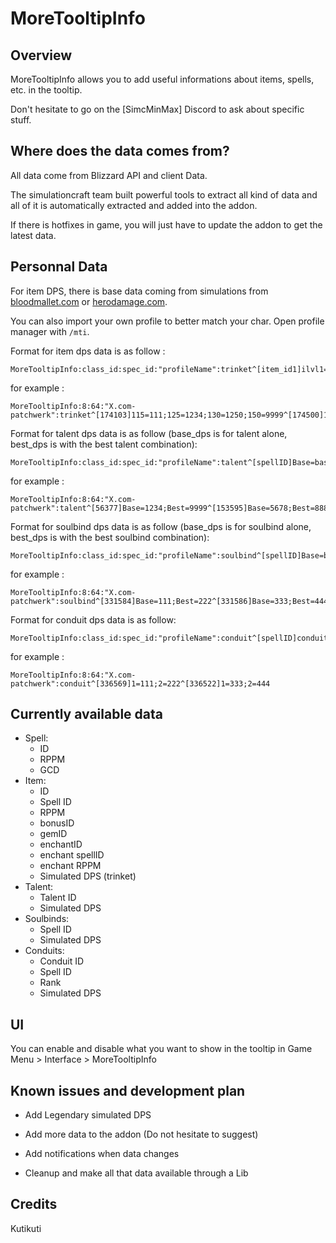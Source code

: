 # MoreTooltipInfo

## Overview
MoreTooltipInfo allows you to add useful informations about items, spells, etc. in the tooltip. 

Don't hesitate to go on the [SimcMinMax] Discord to ask about specific stuff.


## Where does the data comes from?
All data come from Blizzard API and client Data.

The simulationcraft team built powerful tools to extract all kind of data and all of it is automatically extracted and added into the addon.

If there is hotfixes in game, you will just have to update the addon to get the latest data.

## Personnal Data
For item DPS, there is base data coming from simulations from [bloodmallet.com](https://bloodmallet.com/) or [herodamage.com](https://www.herodamage.com/).

You can also import your own profile to better match your char. Open profile manager with `/mti`.

Format for item dps data is as follow :
```
MoreTooltipInfo:class_id:spec_id:"profileName":trinket^[item_id1]ilvl1=dps1;ilvl2=dps2;ilvl3=dps3^[item_id2]ilvl4=dps4;ilvl5=dps5;ilvl6=dps6
```

for example :
```
MoreTooltipInfo:8:64:"X.com-patchwerk":trinket^[174103]115=111;125=1234;130=1250;150=9999^[174500]115=111;125=123;130=456;135=789
```

Format for talent dps data is as follow (base_dps is for talent alone, best_dps is with the best talent combination):
```
MoreTooltipInfo:class_id:spec_id:"profileName":talent^[spellID]Base=base_dps;Best=best_dps^[spellID2]Base=base_dps2;Best=best_dps2
```

for example :
```
MoreTooltipInfo:8:64:"X.com-patchwerk":talent^[56377]Base=1234;Best=9999^[153595]Base=5678;Best=8888
```

Format for soulbind dps data is as follow (base_dps is for soulbind alone, best_dps is with the best soulbind combination):
```
MoreTooltipInfo:class_id:spec_id:"profileName":soulbind^[spellID]Base=base_dps;Best=best_dps^[spellID]Base=base_dps;Best=best_dps
```

for example :
```
MoreTooltipInfo:8:64:"X.com-patchwerk":soulbind^[331584]Base=111;Best=222^[331586]Base=333;Best=444
```

Format for conduit dps data is as follow:
```
MoreTooltipInfo:class_id:spec_id:"profileName":conduit^[spellID]conduit_rank=dps1;conduit_rank2=dps2^[spellID]conduit_rank=dps3;conduit_rank2=dps4
```

for example :
```
MoreTooltipInfo:8:64:"X.com-patchwerk":conduit^[336569]1=111;2=222^[336522]1=333;2=444
```


## Currently available data
- Spell:
  - ID
  - RPPM
  - GCD
- Item:
  - ID
  - Spell ID
  - RPPM
  - bonusID
  - gemID
  - enchantID
  - enchant spellID
  - enchant RPPM
  - Simulated DPS (trinket)
- Talent:
  - Talent ID
  - Simulated DPS
- Soulbinds:
  - Spell ID
  - Simulated DPS
- Conduits:
  - Conduit ID
  - Spell ID
  - Rank
  - Simulated DPS

## UI
You can enable and disable what you want to show in the tooltip in Game Menu > Interface > MoreTooltipInfo
 
## Known issues and development plan
- Add Legendary simulated DPS

- Add more data to the addon (Do not hesitate to suggest)

- Add notifications when data changes

- Cleanup and make all that data available through a Lib


## Credits
Kutikuti